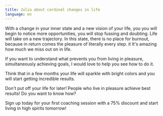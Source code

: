```yaml
---
title: Julia about cardinal changes in life
language: en
---
```


<p>With a change in your inner state and a new vision of your life, you
you will begin to notice more opportunities, you will stop fussing and doubting.
Life will take on a new trajectory. In this state, there is no place for burnout,
because in return comes the pleasure of literally every step. it
It's amazing how much we miss out on in life.</p>

<p>If you want to understand what prevents you from living in pleasure, simultaneously achieving
goals, I would love to help you see how to do it.</p>

<p>Think that in a few months your life will sparkle with bright colors and
you will start getting incredible results.</p>

<p>Don't put off your life for later! People who live in pleasure achieve
best results! Do you want to know how?</p>

<span class='text-caveat'>Sign up today for your first coaching session
with a 75% discount and start living in high spirits tomorrow!</span>